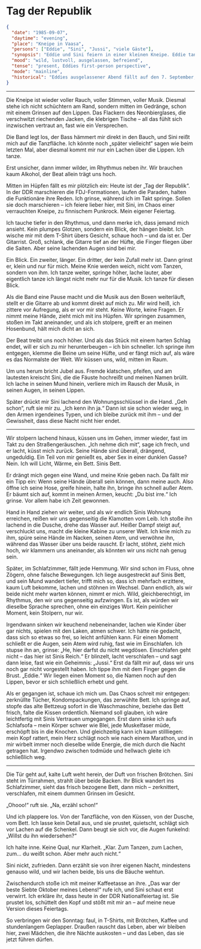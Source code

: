 # Tag der Republik

```json
{
  "date": "1985-09-07",
  "daytime": "evening",
  "place": "Kneipe in Vaasa",
  "persons": ["Eddie", "Sini", "Jussi", "viele Gäste"],
  "synopsis": "Eddie und Sini feiern in einer kleinen Kneipe. Eddie tanzt diesmal wild mit, gewinnt die Aufmerksamkeit des Gitarristen Jussi, und die beiden verbringen die Nacht zusammen. Am nächsten Morgen tauschen Eddie und Sini ausgelassen ihre Erlebnisse aus.",
  "mood": "wild, lustvoll, ausgelassen, befreiend",
  "tense": "present, Eddies first-person perspective",
  "mode": "mainline",
  "historical": "Eddies ausgelassener Abend fällt auf den 7. September, den 'Tag der Republik' in der DDR – ein stiller Kontrast zu den offiziellen Feiern, die sie längst hinter sich gelassen hat."
}
```

---

Die Kneipe ist wieder voller Rauch, voller Stimmen, voller Musik. Diesmal stehe ich nicht schüchtern am Rand, sondern mitten im Gedränge, schon mit einem Grinsen auf den Lippen. Das Flackern des Neonbierglases, die verschwitzt riechenden Jacken, die klebrigen Tische – all das fühlt sich inzwischen vertraut an, fast wie ein Versprechen.  

Die Band legt los, der Bass hämmert mir direkt in den Bauch, und Sini reißt mich auf die Tanzfläche. Ich könnte noch „später vielleicht“ sagen wie beim letzten Mal, aber diesmal kommt mir nur ein Lachen über die Lippen. Ich tanze.  

Erst unsicher, dann immer wilder, im Rhythmus neben ihr. Wir brauchen kaum Alkohol, der Beat allein trägt uns hoch.  

Mitten im Hüpfen fällt es mir plötzlich ein: Heute ist der „Tag der Republik“. In der DDR marschieren die FDJ-Formationen, laufen die Paraden, halten die Funktionäre ihre Reden. Ich grinse, während ich im Takt springe. Sollen sie doch marschieren – ich feiere lieber hier, mit Sini, im Chaos einer verrauchten Kneipe, zu finnischem Punkrock. Mein eigener Feiertag.  

Ich tauche tiefer in den Rhythmus, und dann merke ich, dass jemand mich ansieht. Kein plumpes Glotzen, sondern ein Blick, der hängen bleibt. Ich wische mir mit dem T-Shirt übers Gesicht, schaue hoch – und da ist er. Der Gitarrist. Groß, schlank, die Gitarre tief an der Hüfte, die Finger fliegen über die Saiten. Aber seine lachenden Augen sind bei mir.  

Ein Blick. Ein zweiter, länger. Ein dritter, der kein Zufall mehr ist. Dann grinst er, klein und nur für mich. Meine Knie werden weich, nicht vom Tanzen, sondern von ihm. Ich tanze weiter, springe höher, lache lauter, aber eigentlich tanze ich längst nicht mehr nur für die Musik. Ich tanze für diesen Blick.  

Als die Band eine Pause macht und die Musik aus den Boxen weiterläuft, stellt er die Gitarre ab und kommt direkt auf mich zu. Mir wird heiß, ich zittere vor Aufregung, als er vor mir steht. Keine Worte, keine Fragen. Er nimmt meine Hände, zieht mich mit ins Hüpfen. Wir springen zusammen, stoßen im Takt aneinander, und als ich stolpere, greift er an meinen Hosenbund, hält mich dicht an sich.  

Der Beat treibt uns noch höher. Und als das Stück mit einem harten Schlag endet, will er sich zu mir herunterbeugen – ich bin schneller. Ich springe ihm entgegen, klemme die Beine um seine Hüfte, und er fängt mich auf, als wäre es das Normalste der Welt. Wir küssen uns, wild, mitten im Raum.  

Um uns herum bricht Jubel aus. Fremde klatschen, pfeifen, und am lautesten kreischt Sini, die die Fäuste hochreißt und meinen Namen brüllt. Ich lache in seinen Mund hinein, verliere mich im Rausch der Musik, in seinen Augen, in seinen Lippen.  

Später drückt mir Sini lachend den Wohnungsschlüssel in die Hand. „Geh schon“, ruft sie mir zu. „Ich kenn ihn ja.“ Dann ist sie schon wieder weg, in den Armen irgendeines Typen, und ich bleibe zurück mit ihm – und der Gewissheit, dass diese Nacht nicht hier endet.  

---

Wir stolpern lachend hinaus, küssen uns im Gehen, immer wieder, fast im Takt zu den Straßengeräuschen. „Ich nehme dich mit“, sage ich frech, und er lacht, küsst mich zurück. Seine Hände sind überall, drängend, ungeduldig. Ein Teil von mir genießt es, aber Sex in einer dunklen Gasse? Nein. Ich will Licht, Wärme, ein Bett. Sinis Bett.  

Er drängt mich gegen eine Wand, und meine Knie geben nach. Da fällt mir ein Tipp ein: Wenn seine Hände überall sein können, dann meine auch. Also öffne ich seine Hose, greife hinein, halte ihn, bringe ihn schnell außer Atem. Er bäumt sich auf, kommt in meinen Armen, keucht: „Du bist irre.“ Ich grinse. Vor allem habe ich Zeit gewonnen.  

Hand in Hand ziehen wir weiter, und als wir endlich Sinis Wohnung erreichen, reißen wir uns gegenseitig die Klamotten vom Leib. Ich stoße ihn lachend in die Dusche, drehe das Wasser auf. Heißer Dampf steigt auf, verschluckt uns, macht die kleine Kabine zu unserer Welt. Ich knie mich zu ihm, spüre seine Hände im Nacken, seinen Atem, und verwöhne ihn, während das Wasser über uns beide rauscht. Er lacht, stöhnt, zieht mich hoch, wir klammern uns aneinander, als könnten wir uns nicht nah genug sein.  

Später, im Schlafzimmer, fällt jede Hemmung. Wir sind schon im Fluss, ohne Zögern, ohne falsche Bewegungen. Ich liege ausgestreckt auf Sinis Bett, und sein Mund wandert tiefer, trifft mich so, dass ich mehrfach erzittere, kaum Luft bekomme, lachen und stöhnen im Wechsel. Dann endlich, als wir beide nicht mehr warten können, nimmt er mich. Wild, gleichberechtigt, im Rhythmus, den wir uns gegenseitig aufzwingen. Es ist, als würden wir dieselbe Sprache sprechen, ohne ein einziges Wort. Kein peinlicher Moment, kein Stolpern, nur wir.

Irgendwann sinken wir keuchend nebeneinander, lachen wie Kinder über gar nichts, spielen mit den Laken, atmen schwer. Ich hätte nie gedacht, dass sich so etwas so frei, so leicht anfühlen kann. Für einen Moment schließt er die Augen, sein Atem wird ruhig, fast wie im Einschlafen. Ich stupse ihn an, grinse: „He, hier darfst du nicht wegdösen. Einschlafen geht nicht – das hier ist Sinis Reich.“ Er blinzelt, lacht verschlafen – und sagt dann leise, fast wie ein Geheimnis: „Jussi.“ Erst da fällt mir auf, dass wir uns noch gar nicht vorgestellt haben. Ich tippe ihm mit dem Finger gegen die Brust. „Eddie.“ Wir liegen einen Moment so, die Namen noch auf den Lippen, bevor er sich schließlich erhebt und geht.

Als er gegangen ist, schaue ich mich um. Das Chaos schreit mir entgegen: zerknüllte Tücher, Kondompackungen, das zerwühlte Bett. Ich springe auf, stopfe das alte Bettzeug sofort in die Waschmaschine, beziehe das Bett frisch, falte die Kissen ordentlich. Niemand soll glauben, ich wäre leichtfertig mit Sinis Vertrauen umgegangen. Erst dann sinke ich aufs Schlafsofa – mein Körper schwer wie Blei, jede Muskelfaser müde, erschöpft bis in die Knochen. Und gleichzeitig kann ich kaum stillliegen: mein Kopf rattert, mein Herz schlägt noch wie nach einem Marathon, und in mir wirbelt immer noch dieselbe wilde Energie, die mich durch die Nacht getragen hat. Irgendwo zwischen todmüde und hellwach gleite ich schließlich weg.

---

Die Tür geht auf, kalte Luft weht herein, der Duft von frischen Brötchen. Sini steht im Türrahmen, strahlt über beide Backen. Ihr Blick wandert ins Schlafzimmer, sieht das frisch bezogene Bett, dann mich – zerknittert, verschlafen, mit einem dummen Grinsen im Gesicht.  

„Ohooo!“ ruft sie. „Na, erzähl schon!“  

Und ich plappere los. Von der Tanzfläche, von den Küssen, von der Dusche, vom Bett. Ich lasse kein Detail aus, und sie prustet, quietscht, schlägt sich vor Lachen auf die Schenkel. Dann beugt sie sich vor, die Augen funkelnd: „Willst du ihn wiedersehen?“  

Ich halte inne. Keine Qual, nur Klarheit. „Klar. Zum Tanzen, zum Lachen, zum… du weißt schon. Aber mehr auch nicht.“  

Sini nickt, zufrieden. Dann erzählt sie von ihrer eigenen Nacht, mindestens genauso wild, und wir lachen beide, bis uns die Bäuche wehtun.  

Zwischendurch stoße ich mit meiner Kaffeetasse an ihre. „Das war der beste Siebte Oktober meines Lebens!“ rufe ich, und Sini schaut erst verwirrt. Ich erkläre ihr, dass heute in der DDR Nationalfeiertag ist. Sie prustet los, schüttelt den Kopf und stößt mit mir an – auf meine neue Version dieses Feiertags.  

So verbringen wir den Sonntag: faul, in T-Shirts, mit Brötchen, Kaffee und stundenlangem Geplapper. Draußen rauscht das Leben, aber wir bleiben hier, zwei Mädchen, die ihre Nächte auskosten – und das Leben, das sie jetzt führen dürfen.  
